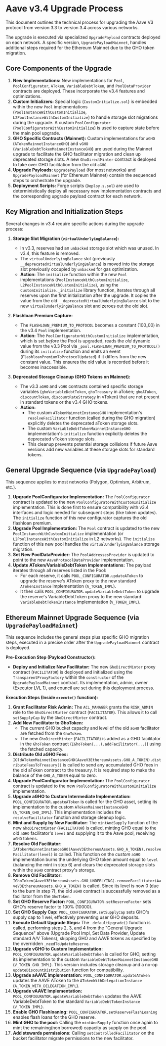 # Aave v3.4 Upgrade Process

This document outlines the technical process for upgrading the Aave V3 protocol from version 3.3 to version 3.4 across various networks.

The upgrade is executed via specialized `UpgradePayload` contracts deployed on each network. A specific version, `UpgradePayloadMainnet`, handles additional steps required for the Ethereum Mainnet due to the GHO token migration.

## Core Components of the Upgrade

1.  **New Implementations:** New implementations for `Pool`, `PoolConfigurator`, `AToken`, `VariableDebtToken`, and `PoolDataProvider` contracts are deployed. These incorporate the v3.4 features and optimizations.
2.  **Custom Initializers:** Special logic (`CustomInitialize.sol`) is embedded within the new `Pool` implementations (`PoolInstanceWithCustomInitialize`, `L2PoolInstanceWithCustomInitialize`) to handle storage slot migrations during the upgrade. A custom `PoolConfigurator` (`PoolConfiguratorWithCustomInitialize`) is used to capture state before the main pool upgrade.
3.  **GHO Specific Contracts (Mainnet):** Custom implementations for `aGHO` (`ATokenMainnetInstanceGHO`) and `vGHO` (`VariableDebtTokenMainnetInstanceGHO`) are used during the Mainnet upgrade to facilitate the GHO facilitator migration and clean up deprecated storage slots. A new `GhoDirectMinter` contract is deployed to take over GHO facilitation from the old `aGHO`.
4.  **Upgrade Payloads:** `UpgradePayload` (for most networks) and `UpgradePayloadMainnet` (for Ethereum Mainnet) contain the sequenced steps to orchestrate the upgrade.
5.  **Deployment Scripts:** Forge scripts (`Deploy.s.sol`) are used to deterministically deploy all necessary new implementation contracts and the corresponding upgrade payload contract for each network.

## Key Migration and Initialization Steps

Several changes in v3.4 require specific actions during the upgrade process:

1.  **Storage Slot Migration (`virtualUnderlyingBalance`):**

    - In v3.3, reserves had an `unbacked` storage slot which was unused. In v3.4, this feature is removed.
    - The `virtualUnderlyingBalance` slot (previously `__deprecatedVirtualUnderlyingBalance`) is moved into the storage slot previously occupied by `unbacked` for gas optimization.
    - **Action:** The `initialize` function within the new `Pool` implementations (`PoolInstanceWithCustomInitialize`, `L2PoolInstanceWithCustomInitialize`), using the `CustomInitialize._initialize` library function, iterates through all reserves upon the first initialization after the upgrade. It copies the value from the old `__deprecatedVirtualUnderlyingBalance` slot to the new `virtualUnderlyingBalance` slot and zeroes out the old slot.

2.  **Flashloan Premium Capture:**

    - The `FLASHLOAN_PREMIUM_TO_PROTOCOL` becomes a constant (100_00) in the v3.4 `Pool` implementation.
    - **Action:** The `PoolConfiguratorWithCustomInitialize` implementation, which is set _before_ the Pool is upgraded, reads the _old_ dynamic value from the v3.3 Pool via `_pool.FLASHLOAN_PREMIUM_TO_PROTOCOL()` during its `initialize` function and emits an event (`FlashloanPremiumToProtocolUpdated`) if it differs from the new constant value. This ensures the old value is recorded before it becomes inaccessible.

3.  **Deprecated Storage Cleanup (GHO Tokens on Mainnet):**
    - The v3.3 `aGHO` and `vGHO` contracts contained specific storage variables (`ghoVariableDebtToken`, `ghoTreasury` in aToken; `ghoAToken`, `discountToken`, `discountRateStrategy` in vToken) that are not present in standard tokens or the v3.4 GHO tokens.
    - **Action:**
      - The custom `ATokenMainnetInstanceGHO` implementation's `resolveFacilitator` function (called during the GHO migration) explicitly deletes the deprecated aToken storage slots.
      - The custom `VariableDebtTokenMainnetInstanceGHO` implementation's `initialize` function explicitly deletes the deprecated vToken storage slots.
      - This cleanup prevents potential storage collisions if future Aave versions add new variables at these storage slots for standard tokens.

## General Upgrade Sequence (via `UpgradePayload`)

This sequence applies to most networks (Polygon, Optimism, Arbitrum, etc.).

1.  **Upgrade PoolConfigurator Implementation:** The `PoolConfigurator` contract is updated to the new `PoolConfiguratorWithCustomInitialize` implementation. This is done first to ensure compatibility with v3.4 interfaces and logic needed for subsequent steps (like token updates). The `initialize` function of this new configurator captures the old flashloan premium.
2.  **Upgrade Pool Implementation:** The `Pool` contract is updated to the new `PoolInstanceWithCustomInitialize` implementation (or `L2PoolInstanceWithCustomInitialize` in L2 networks). The `initialize` function of this new pool handles the `virtualUnderlyingBalance` storage migration.
3.  **Set New PoolDataProvider:** The `PoolAddressesProvider` is updated to point to the new `AaveProtocolDataProvider` implementation.
4.  **Update AToken/VariableDebtToken Implementations:** The payload iterates through all reserves listed in the Pool:
    - For each reserve, it calls `POOL_CONFIGURATOR.updateAToken` to upgrade the reserve's AToken proxy to the new standard `ATokenInstance` implementation (`A_TOKEN_IMPL`).
    - It then calls `POOL_CONFIGURATOR.updateVariableDebtToken` to upgrade the reserve's VariableDebtToken proxy to the new standard `VariableDebtTokenInstance` implementation (`V_TOKEN_IMPL`).

## Ethereum Mainnet Upgrade Sequence (via `UpgradePayloadMainnet`)

This sequence includes the general steps plus specific GHO migration steps, executed in a precise order after the `UpgradePayloadMainnet` contract is deployed.

**Pre-Execution Step (Payload Constructor):**

- **Deploy and Initialize New Facilitator:** The new `GhoDirectMinter` proxy contract (`FACILITATOR`) is deployed and initialized using the `TransparentProxyFactory` within the `constructor` of the `UpgradePayloadMainnet` contract. Its implementation, admin, owner (Executor LVL 1), and council are set during this deployment process.

**Execution Steps (Inside `execute()` function):**

1.  **Grant Facilitator Risk Admin:** The `ACL_MANAGER` grants the `RISK_ADMIN` role to the `GhoDirectMinter` contract (`FACILITATOR`). This allows it to call `setSupplyCap` by the `GhoDirectMinter` contract.
2.  **Add New Facilitator to GhoToken:**
    - The current GHO bucket capacity and level of the old `aGHO` facilitator are fetched from the `GhoToken`.
    - The new `GhoDirectMinter` (`FACILITATOR`) is added as a GHO facilitator in the `GhoToken` contract (`IGhoToken(...).addFacilitator(...)`) using the fetched capacity.
3.  **Distribute Old aGHO Fees:** `IOldATokenMainnetInstanceGHO(AaveV3EthereumAssets.GHO_A_TOKEN).distributeFeesToTreasury()` is called to send any accumulated GHO fees in the old aToken contract to the treasury. It is required step to make the balance of the `GHO_A_TOKEN` equal to zero.
4.  **Upgrade PoolConfigurator Implementation:** The `PoolConfigurator` contract is updated to the new `PoolConfiguratorWithCustomInitialize` implementation.
5.  **Upgrade aGHO to Custom Intermediate Implementation:** `POOL_CONFIGURATOR.updateAToken` is called for the GHO asset, setting its implementation to the custom `ATokenMainnetInstanceGHO` (`A_TOKEN_GHO_IMPL`). This implementation includes the `resolveFacilitator` function and storage cleanup logic.
6.  **Mint and Supply by New Facilitator:** The `mintAndSupply` function of the new `GhoDirectMinter` (`FACILITATOR`) is called, minting GHO equal to the old `aGHO` facilitator's `level` and supplying it to the Aave pool, receiving `aGHO` tokens.
7.  **Resolve Old Facilitator:** `IATokenMainnetInstanceGHO(AaveV3EthereumAssets.GHO_A_TOKEN).resolveFacilitator(level)` is called. This function on the _custom_ `aGHO` implementation burns the underlying GHO token amount equal to `level` (balancing the mint in step 6) and clears the deprecated storage slots within the `aGHO` contract proxy's storage.
8.  **Remove Old Facilitator:** `IGhoToken(AaveV3EthereumAssets.GHO_UNDERLYING).removeFacilitator(AaveV3EthereumAssets.GHO_A_TOKEN)` is called. Since its level is now 0 (due to the burn in step 7), the old `aGHO` contract is successfully removed as a facilitator from the `GhoToken`.
9.  **Set GHO Reserve Factor:** `POOL_CONFIGURATOR.setReserveFactor` sets GHO's reserve factor to 100% (10000).
10. **Set GHO Supply Cap:** `POOL_CONFIGURATOR.setSupplyCap` sets GHO's supply cap to 1 wei, effectively preventing user GHO deposits.
11. **Execute Default Upgrade Steps:** The `_defaultUpgrade()` function is called, performing steps 2, 3, and 4 from the "General Upgrade Sequence" above (Upgrade Pool Impl, Set Data Provider, Update standard A/V Tokens), skipping GHO and AAVE tokens as specified by the overridden `_needToUpdateReserve`.
12. **Upgrade vGHO to Custom Implementation:** `POOL_CONFIGURATOR.updateVariableDebtToken` is called for GHO, setting its implementation to the custom `VariableDebtTokenMainnetInstanceGHO` (`V_TOKEN_GHO_IMPL`). This version includes storage cleanup and a no-op `updateDiscountDistribution` function for compatibility.
13. **Upgrade aAAVE Implementation:** `POOL_CONFIGURATOR.updateAToken` updates the AAVE AToken to the `ATokenWithDelegationInstance` (`A_TOKEN_WITH_DELEGATION_IMPL`).
14. **Upgrade vAAVE Implementation:** `POOL_CONFIGURATOR.updateVariableDebtToken` updates the AAVE VariableDebtToken to the standard `VariableDebtTokenInstance` (`V_TOKEN_IMPL`).
15. **Enable GHO Flashloaning:** `POOL_CONFIGURATOR.setReserveFlashLoaning` enables flash loans for the GHO reserve.
16. **Mint GHO to the pool:** Calling the `mintAndSupply` function once again to mint the remaining(non borrowed) capacity as supply on the pool.
17. **Add stewards permissions:** Calling `setControlledFacilitator` on the bucket facilitator migrate permissions to the new facilitator.
